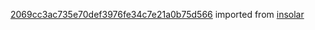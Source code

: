 [2069cc3ac735e70def3976fe34c7e21a0b75d566](https://github.com/insolar/insolar/commit/2069cc3ac735e70def3976fe34c7e21a0b75d566) imported from [insolar](https://github.com/insolar/insolar)

